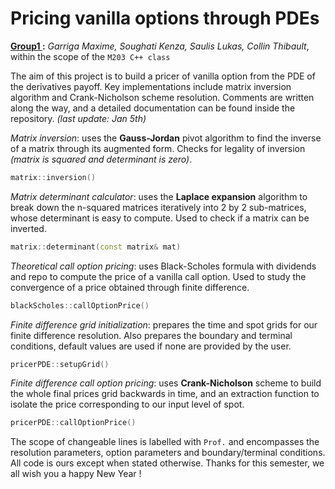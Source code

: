 # Pricing vanilla options through PDEs
**<u> Group1 </u>:** *Garriga Maxime, Soughati Kenza, Saulis Lukas, Collin Thibault*, within the scope of the ```M203 C++ class```

The aim of this project is to build a pricer of vanilla option from the PDE of the derivatives payoff. Key implementations include matrix inversion algorithm and Crank-Nicholson scheme resolution. Comments are written along the way, and a detailed documentation can be found inside the repository. *(last update: Jan 5th)*


*Matrix inversion*: uses the **Gauss-Jordan** pivot algorithm to find the inverse of a matrix through its augmented form. Checks for legality of inversion *(matrix is squared and determinant is zero)*.

```cpp
matrix::inversion()
```

*Matrix determinant calculator*: uses the **Laplace expansion** algorithm to break down the n-squared matrices iteratively into 2 by 2 sub-matrices, whose determinant is easy to compute. Used to check if a matrix can be inverted.

```cpp
matrix::determinant(const matrix& mat)
```

*Theoretical call option pricing*: uses Black-Scholes formula with dividends and repo to compute the price of a vanilla call option. Used to study the convergence of a price obtained through finite difference.

```cpp
blackScholes::callOptionPrice()
```

*Finite difference grid initialization*: prepares the time and spot grids for our finite difference resolution. Also prepares the boundary and terminal conditions, default values are used if none are provided by the user.

```cpp
pricerPDE::setupGrid()
```

*Finite difference call option pricing*: uses **Crank-Nicholson** scheme to build the whole final prices grid backwards in time, and an extraction function to isolate the price corresponding to our input level of spot.

```cpp
pricerPDE::callOptionPrice()
```

The scope of changeable lines is labelled with ```Prof.``` and encompasses the resolution parameters, option parameters and boundary/terminal conditions. All code is ours except when stated otherwise. Thanks for this semester, we all wish you a happy New Year !
